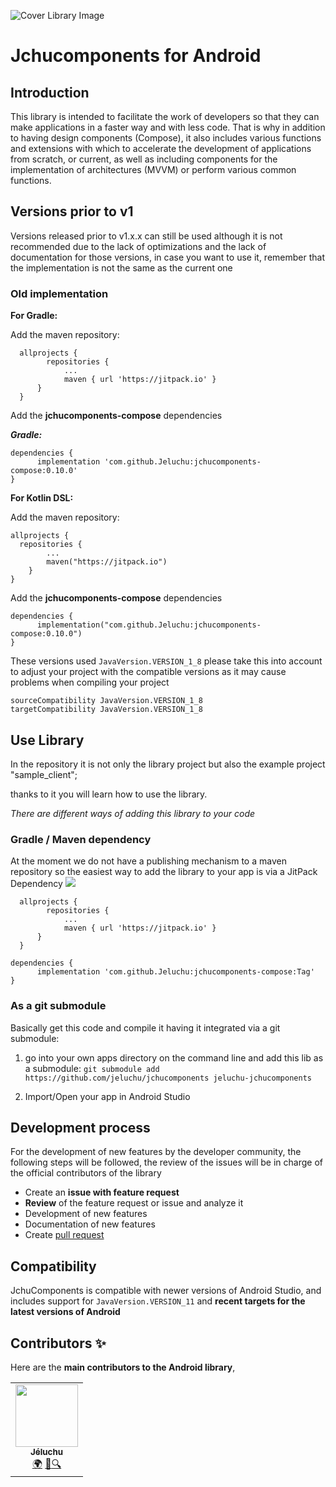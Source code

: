 ﻿
![Cover Library Image](https://raw.githubusercontent.com/Jeluchu/jchucomponents-compose/develop/images/cover.png)
# Jchucomponents for Android

##  Introduction

This library is intended to facilitate the work of developers so that they can make applications in a faster way and with less code. That is why in addition to having design components (Compose), it also includes various functions and extensions with which to accelerate the development of applications from scratch, or current, as well as including components for the implementation of architectures (MVVM) or perform various common functions.

##  Versions prior to v1

Versions released prior to v1.x.x can still be used although it is not recommended due to the lack of optimizations and the lack of documentation for those versions, in case you want to use it, remember that the implementation is not the same as the current one

### Old implementation


**For Gradle:**

Add the maven repository:
  >
      allprojects {
		    repositories {
			    ...
			    maven { url 'https://jitpack.io' }
    	  }
      }


Add the **jchucomponents-compose** dependencies 

***Gradle:***
  >
    dependencies {
          implementation 'com.github.Jeluchu:jchucomponents-compose:0.10.0'
    }

**For Kotlin DSL:**

Add the maven repository:

    allprojects {  
      repositories {  
		    ...
            maven("https://jitpack.io")  
        }  
    }
    
Add the **jchucomponents-compose** dependencies 

  >
    dependencies {
          implementation("com.github.Jeluchu:jchucomponents-compose:0.10.0")
    }



These versions used `JavaVersion.VERSION_1_8` please take this into account to adjust your project with the compatible versions as it may cause problems when compiling your project
```
sourceCompatibility JavaVersion.VERSION_1_8
targetCompatibility JavaVersion.VERSION_1_8
```

##  Use Library

In the repository it is not only the library project but also the example project "sample_client";

thanks to it you will learn how to use the library.

*There are different ways of adding this library to your code*

###  Gradle / Maven dependency

At the moment we do not have a publishing mechanism to a maven repository so the easiest way to add the library to your app is via a JitPack Dependency [![](https://jitpack.io/v/jeluchu/jchucomponents.svg)](https://jitpack.io/#jeluchu/jchucomponents)

  >
      allprojects {
		    repositories {
			    ...
			    maven { url 'https://jitpack.io' }
    	  }
      }


  >
    dependencies {
          implementation 'com.github.Jeluchu:jchucomponents-compose:Tag'
    }

###  As a git submodule

Basically get this code and compile it having it integrated via a git submodule:

1. go into your own apps directory on the command line and add this lib as a submodule: ```git submodule add https://github.com/jeluchu/jchucomponents jeluchu-jchucomponents```

2. Import/Open your app in Android Studio

##  Development process

For the development of new features by the developer community, the following steps will be followed, the review of the issues will be in charge of the official contributors of the library

* Create an **issue with feature request**
* **Review** of the feature request or issue and analyze it
* Development of new features
* Documentation of new features
* Create [pull request](https://github.com/jeluchu/jchucomponents/pulls)

##  Compatibility

JchuComponents is compatible with newer versions of Android Studio, and includes support for `JavaVersion.VERSION_11` and **recent targets for the latest versions of Android**

## Contributors ✨

Here are the **main contributors to the Android library**,

<table>
  <tr>
    <td align="center"><a href="https://github.com/Jeluchu"><img src="https://avatars.githubusercontent.com/u/32357592?v=4" width="100px;" alt=""/><br /><sub><b>Jéluchu</b></sub></a><br/><a href="https://about.jeluchu.com/" title="About Jelu">🌍</a> <a href="https://twitter.com/Jeluchu" title="Twitter">📢</a><a href="https://www.linkedin.com/in/jesusmariacalderon/" title="LinkedIn">🔍</a></td></tr></table>
